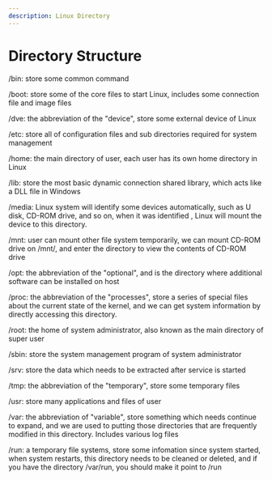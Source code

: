 ```yaml
---
description: Linux Directory
---
```


# Directory Structure

/bin:  store some common command&#x20;

/boot: store some of the core files to start Linux, includes some connection file and image files

/dve: the abbreviation of the "device", store some external device of Linux

/etc: store all of configuration files and sub directories required for system management

/home: the main directory of user, each user has its own home directory in Linux

/lib: store the most basic dynamic connection shared library, which acts like a DLL file in Windows

/media: Linux system will identify some devices automatically, such as U disk, CD-ROM drive, and so on, when it was identified , Linux will mount the device to this directory.

/mnt: user can mount other file system temporarily, we can mount CD-ROM drive on /mnt/, and enter the directory to view the contents of CD-ROM drive

/opt: the abbreviation of the "optional", and is the directory where additional software can be installed on host

/proc: the abbreviation of the "processes", store a series of special files about the current state of the kernel, and we can get system information by directly accessing this directory.

/root: the home of system administrator, also known as the main directory of super user

/sbin: store the system management program of system administrator

/srv:  store the data which needs to be extracted after service is started

/tmp: the abbreviation of the "temporary", store some temporary files

/usr: store many applications and files of user

/var: the abbreviation of "variable", store something which needs continue to expand, and we are used to putting those directories that are frequently modified in this directory. Includes various log files

/run: a temporary file systems, store some infomation since system started, when system restarts, this directory needs to be cleaned or deleted, and if you have the directory /var/run, you should make it point to /run

